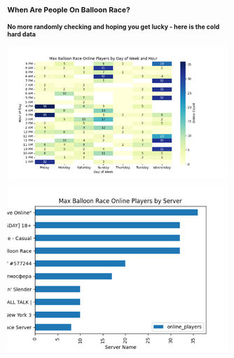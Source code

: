 ### When Are People On Balloon Race?
#### No more randomly checking and hoping you get lucky - here is the cold hard data


![Heatmap](charts/heatmap.png)

![Top Servers](charts/top_servers.png)
